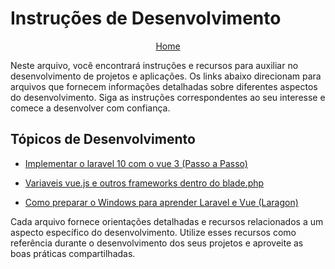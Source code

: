 # Instruções de Desenvolvimento

<div align="center">
  
[Home](https://github.com/marceloteck/LaravelVue/edit/main/README.md) <!-- | [Sobre](#sobre) | [Projetos](#projetos) | [Contato](#contato) | [Portfólio](#portfolio) -->

</div>


Neste arquivo, você encontrará instruções e recursos para auxiliar no desenvolvimento de projetos e aplicações. Os links abaixo direcionam para arquivos que fornecem informações detalhadas sobre diferentes aspectos do desenvolvimento. Siga as instruções correspondentes ao seu interesse e comece a desenvolver com confiança.

## Tópicos de Desenvolvimento

- [Implementar o laravel 10 com o vue 3 (Passo a Passo)](https://github.com/marceloteck/Instalar-Laravel10-e-Vue3-Passo-a-Passo)
- [Variaveis vue.js e outros frameworks dentro do blade.php](https://github.com/marceloteck/LaravelVue/blob/main/C%C3%B3digos%20R%C3%A1pidos.md)

- [Como preparar o Windows para aprender Laravel e Vue (Laragon)](https://github.com/marceloteck/Como-preparar-o-Windows-para-aprender-Laravel-e-Vue)

<!--

- [Configuração do Ambiente de Desenvolvimento](configuracao-ambiente.md)
- [Guia de Boas Práticas de Código](boas-praticas-codigo.md)
- [Testes Automatizados](testes-automatizados.md)
- [Gerenciamento de Dependências](gerenciamento-dependencias.md)
- [Padrões de Projeto](padroes-projeto.md)
-->

Cada arquivo fornece orientações detalhadas e recursos relacionados a um aspecto específico do desenvolvimento. Utilize esses recursos como referência durante o desenvolvimento dos seus projetos e aproveite as boas práticas compartilhadas.
